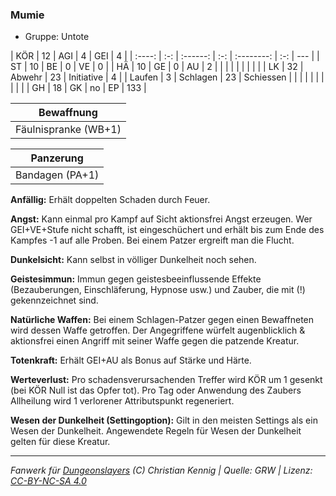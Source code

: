 ### Mumie

- Gruppe: Untote

|  KÖR   | 12  |   AGI    |  4  |    GEI     |  4  |
| :----: | :-: | :------: | :-: | :--------: | :-: | --- |
|   ST   | 10  |    BE    |  0  |     VE     |  0  |
|   HÄ   | 10  |    GE    |  0  |     AU     |  2  |
|        |     |          |     |            |     |     |
|   LK   | 32  |  Abwehr  | 23  | Initiative |  4  |
| Laufen |  3  | Schlagen | 23  | Schiessen  |     |
|        |     |          |     |            |     |     |
|   GH   | 18  |    GK    | no  |     EP     | 133 |

|      Bewaffnung      |
| :------------------: |
| Fäulnispranke (WB+1) |

|    Panzerung    |
| :-------------: |
| Bandagen (PA+1) |

**Anfällig:** Erhält doppelten Schaden durch Feuer.

**Angst:** Kann einmal pro Kampf auf Sicht aktionsfrei Angst erzeugen. Wer GEI+VE+Stufe nicht schafft, ist eingeschüchert und erhält bis zum Ende des Kampfes -1 auf alle Proben. Bei einem Patzer ergreift man die Flucht.

**Dunkelsicht:** Kann selbst in völliger Dunkelheit noch sehen.

**Geistesimmun:** Immun gegen geistesbeeinflussende Effekte (Bezauberungen, Einschläferung, Hypnose usw.) und Zauber, die mit (!) gekennzeichnet sind.

**Natürliche Waffen:** Bei einem Schlagen-Patzer gegen einen Bewaffneten wird dessen Waffe getroffen. Der Angegriffene würfelt augenblicklich & aktionsfrei einen Angriff mit seiner Waffe gegen die patzende Kreatur.

**Totenkraft:** Erhält GEI+AU als Bonus auf Stärke und Härte.

**Werteverlust:** Pro schadensverursachenden Treffer wird KÖR um 1 gesenkt (bei KÖR Null ist das Opfer tot). Pro Tag oder Anwendung des Zaubers Allheilung wird 1 verlorener Attributspunkt regeneriert.

**Wesen der Dunkelheit (Settingoption):** Gilt in den meisten Settings als ein Wesen der Dunkelheit. Angewendete Regeln für Wesen der Dunkelheit gelten für diese Kreatur.

---

_Fanwerk für [Dungeonslayers](https://www.dungeonslayers.net/) (C) Christian Kennig | Quelle: GRW | Lizenz: [CC-BY-NC-SA 4.0](https://creativecommons.org/licenses/by-nc-sa/4.0/deed.de)_
